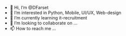 - 👋 Hi, I’m @DFarset
- 👀 I’m interested in Python, Mobile, UI/UX, Web-design
- 🌱 I’m currently learning it-recruitment
- 💞️ I’m looking to collaborate on ...
- 📫 How to reach me ...

<!---
DFarset/DFarset is a ✨ special ✨ repository because its `README.md` (this file) appears on your GitHub profile.
You can click the Preview link to take a look at your changes.
--->
